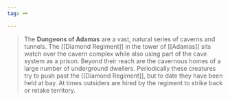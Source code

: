 ```yaml
---
tag: 🗝️

---
```

> The **Dungeons of Adamas** are a vast, natural series of caverns and tunnels. The [[Diamond Regiment]] in the tower of [[Adamas]] sits watch over the cavern complex while also using part of the cave system as a prison. Beyond their reach are the cavernous homes of a large number of underground dwellers. Periodically these creatures try to push past the [[Diamond Regiment]], but to date they have been held at bay. At times outsiders are hired by the regiment to strike back or retake territory.








